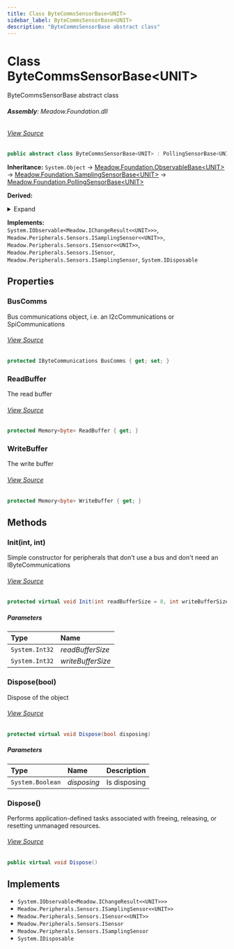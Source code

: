 ```yaml
---
title: Class ByteCommsSensorBase<UNIT>
sidebar_label: ByteCommsSensorBase<UNIT>
description: "ByteCommsSensorBase abstract class"
---
```

# Class ByteCommsSensorBase&lt;UNIT&gt;
ByteCommsSensorBase abstract class

###### **Assembly**: Meadow.Foundation.dll
###### [View Source](https://github.com/WildernessLabs/Meadow.Foundation.git/blob/develop/Source/Meadow.Foundation.Core/Communications/ByteCommsSensorBase.cs#L11)
```csharp title="Declaration"
public abstract class ByteCommsSensorBase<UNIT> : PollingSensorBase<UNIT>, IObservable<IChangeResult<UNIT>>, ISamplingSensor<UNIT>, ISensor<UNIT>, ISensor, ISamplingSensor, IDisposable where UNIT : struct
```
**Inheritance:** `System.Object` -> [Meadow.Foundation.ObservableBase&lt;UNIT&gt;](../Meadow.Foundation/ObservableBase`UNIT`) -> [Meadow.Foundation.SamplingSensorBase&lt;UNIT&gt;](../Meadow.Foundation/SamplingSensorBase`UNIT`) -> [Meadow.Foundation.PollingSensorBase&lt;UNIT&gt;](../Meadow.Foundation/PollingSensorBase`UNIT`)

**Derived:**  

<details><summary>Expand</summary>

[Meadow.Foundation.Sensors.Atmospheric.AdafruitMPRLS](../Meadow.Foundation.Sensors.Atmospheric/AdafruitMPRLS), [Meadow.Foundation.Sensors.Atmospheric.Bh1900Nux](../Meadow.Foundation.Sensors.Atmospheric/Bh1900Nux), [Meadow.Foundation.Sensors.Atmospheric.Bmp085](../Meadow.Foundation.Sensors.Atmospheric/Bmp085), [Meadow.Foundation.Sensors.Atmospheric.Bmp180](../Meadow.Foundation.Sensors.Atmospheric/Bmp180), [Meadow.Foundation.Sensors.Atmospheric.Ccs811](../Meadow.Foundation.Sensors.Atmospheric/Ccs811), [Meadow.Foundation.Sensors.Atmospheric.DhtBase](../Meadow.Foundation.Sensors.Atmospheric/DhtBase), [Meadow.Foundation.Sensors.Atmospheric.Hih6130](../Meadow.Foundation.Sensors.Atmospheric/Hih6130), [Meadow.Foundation.Sensors.Atmospheric.Htux1dBase](../Meadow.Foundation.Sensors.Atmospheric/Htux1dBase), [Meadow.Foundation.Sensors.Atmospheric.Mpl3115a2](../Meadow.Foundation.Sensors.Atmospheric/Mpl3115a2), [Meadow.Foundation.Sensors.Atmospheric.Ms5611](../Meadow.Foundation.Sensors.Atmospheric/Ms5611), [Meadow.Foundation.Sensors.Atmospheric.Sgp40](../Meadow.Foundation.Sensors.Atmospheric/Sgp40), [Meadow.Foundation.Sensors.Atmospheric.Sht31d](../Meadow.Foundation.Sensors.Atmospheric/Sht31d), [Meadow.Foundation.Sensors.Atmospheric.Sht4x](../Meadow.Foundation.Sensors.Atmospheric/Sht4x), [Meadow.Foundation.Sensors.Atmospheric.Si70xx](../Meadow.Foundation.Sensors.Atmospheric/Si70xx), [Meadow.Foundation.Sensors.Atmospheric.Th02](../Meadow.Foundation.Sensors.Atmospheric/Th02), [Meadow.Foundation.Sensors.Distance.MaxBotix](../Meadow.Foundation.Sensors.Distance/MaxBotix), [Meadow.Foundation.Sensors.Distance.Vl53l0x](../Meadow.Foundation.Sensors.Distance/Vl53l0x), [Meadow.Foundation.Sensors.Environmental.Ags01Db](../Meadow.Foundation.Sensors.Environmental/Ags01Db), [Meadow.Foundation.Sensors.Environmental.Ens160](../Meadow.Foundation.Sensors.Environmental/Ens160), [Meadow.Foundation.Sensors.Environmental.Pmsa003i](../Meadow.Foundation.Sensors.Environmental/Pmsa003i), [Meadow.Foundation.Sensors.Environmental.Scd4xBase](../Meadow.Foundation.Sensors.Environmental/Scd4xBase), [Meadow.Foundation.Sensors.Light.Bh1745](../Meadow.Foundation.Sensors.Light/Bh1745), [Meadow.Foundation.Sensors.Light.Bh1750](../Meadow.Foundation.Sensors.Light/Bh1750), [Meadow.Foundation.Sensors.Light.Max44009](../Meadow.Foundation.Sensors.Light/Max44009), [Meadow.Foundation.Sensors.Light.Si1145](../Meadow.Foundation.Sensors.Light/Si1145), [Meadow.Foundation.Sensors.Light.Tsl2591](../Meadow.Foundation.Sensors.Light/Tsl2591), [Meadow.Foundation.Sensors.Light.Veml7700](../Meadow.Foundation.Sensors.Light/Veml7700), [Meadow.Foundation.Sensors.LoadCell.Nau7802](../Meadow.Foundation.Sensors.LoadCell/Nau7802), [Meadow.Foundation.Sensors.Motion.Adxl345](../Meadow.Foundation.Sensors.Motion/Adxl345), [Meadow.Foundation.Sensors.Motion.Adxl362](../Meadow.Foundation.Sensors.Motion/Adxl362), [Meadow.Foundation.Sensors.Motion.Apds9960](../Meadow.Foundation.Sensors.Motion/Apds9960), [Meadow.Foundation.Sensors.Motion.Bno055](../Meadow.Foundation.Sensors.Motion/Bno055), [Meadow.Foundation.Sensors.Motion.Hmc5883](../Meadow.Foundation.Sensors.Motion/Hmc5883), [Meadow.Foundation.Sensors.Motion.Mag3110](../Meadow.Foundation.Sensors.Motion/Mag3110), [Meadow.Foundation.Sensors.Motion.Mma7660fc](../Meadow.Foundation.Sensors.Motion/Mma7660fc), [Meadow.Foundation.Sensors.Motion.Mmc5603](../Meadow.Foundation.Sensors.Motion/Mmc5603), [Meadow.Foundation.Sensors.Motion.Mpu6050](../Meadow.Foundation.Sensors.Motion/Mpu6050), [Meadow.Foundation.Sensors.Power.Ina260](../Meadow.Foundation.Sensors.Power/Ina260), [Meadow.Foundation.Sensors.Temperature.Lm75](../Meadow.Foundation.Sensors.Temperature/Lm75), [Meadow.Foundation.Sensors.Temperature.Mcp960x](../Meadow.Foundation.Sensors.Temperature/Mcp960x), [Meadow.Foundation.Sensors.Temperature.Mcp9808](../Meadow.Foundation.Sensors.Temperature/Mcp9808), [Meadow.Foundation.Sensors.Temperature.Tmp102](../Meadow.Foundation.Sensors.Temperature/Tmp102)
</details>



**Implements:**  
`System.IObservable<Meadow.IChangeResult<<UNIT>>>`, `Meadow.Peripherals.Sensors.ISamplingSensor<<UNIT>>`, `Meadow.Peripherals.Sensors.ISensor<<UNIT>>`, `Meadow.Peripherals.Sensors.ISensor`, `Meadow.Peripherals.Sensors.ISamplingSensor`, `System.IDisposable`

## Properties
### BusComms
Bus communications object, i.e. an I2cCommunications or SpiCommunications
###### [View Source](https://github.com/WildernessLabs/Meadow.Foundation.git/blob/develop/Source/Meadow.Foundation.Core/Communications/ByteCommsSensorBase.cs#L17)
```csharp title="Declaration"
protected IByteCommunications BusComms { get; set; }
```
### ReadBuffer
The read buffer
###### [View Source](https://github.com/WildernessLabs/Meadow.Foundation.git/blob/develop/Source/Meadow.Foundation.Core/Communications/ByteCommsSensorBase.cs#L22)
```csharp title="Declaration"
protected Memory<byte> ReadBuffer { get; }
```
### WriteBuffer
The write buffer
###### [View Source](https://github.com/WildernessLabs/Meadow.Foundation.git/blob/develop/Source/Meadow.Foundation.Core/Communications/ByteCommsSensorBase.cs#L27)
```csharp title="Declaration"
protected Memory<byte> WriteBuffer { get; }
```
## Methods
### Init(int, int)
Simple constructor for peripherals that don't use a bus 
and don't need an IByteCommunications
###### [View Source](https://github.com/WildernessLabs/Meadow.Foundation.git/blob/develop/Source/Meadow.Foundation.Core/Communications/ByteCommsSensorBase.cs#L83)
```csharp title="Declaration"
protected virtual void Init(int readBufferSize = 8, int writeBufferSize = 8)
```

##### Parameters

| Type | Name |
|:--- |:--- |
| `System.Int32` | *readBufferSize* |
| `System.Int32` | *writeBufferSize* |

### Dispose(bool)
Dispose of the object
###### [View Source](https://github.com/WildernessLabs/Meadow.Foundation.git/blob/develop/Source/Meadow.Foundation.Core/Communications/ByteCommsSensorBase.cs#L94)
```csharp title="Declaration"
protected virtual void Dispose(bool disposing)
```

##### Parameters

| Type | Name | Description |
|:--- |:--- |:--- |
| `System.Boolean` | *disposing* | Is disposing |

### Dispose()
Performs application-defined tasks associated with freeing, releasing, or resetting unmanaged resources.
###### [View Source](https://github.com/WildernessLabs/Meadow.Foundation.git/blob/develop/Source/Meadow.Foundation.Core/Communications/ByteCommsSensorBase.cs#L103)
```csharp title="Declaration"
public virtual void Dispose()
```

## Implements

* `System.IObservable<Meadow.IChangeResult<<UNIT>>>`
* `Meadow.Peripherals.Sensors.ISamplingSensor<<UNIT>>`
* `Meadow.Peripherals.Sensors.ISensor<<UNIT>>`
* `Meadow.Peripherals.Sensors.ISensor`
* `Meadow.Peripherals.Sensors.ISamplingSensor`
* `System.IDisposable`
